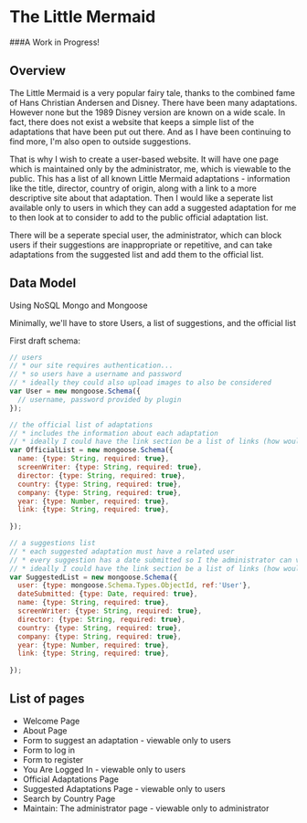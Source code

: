 
# The Little Mermaid

###A Work in Progress!

## Overview

The Little Mermaid is a very popular fairy tale, thanks to the combined fame of Hans Christian Andersen and Disney.  There have been many adaptations.  However none but the 1989 Disney version are known on a wide scale.  In fact, there does not exist a website that keeps a simple list of the adaptations that have been put out there.  And as I have been continuing to find more, I'm also open to outside suggestions.  

That is why I wish to create a user-based website.  It will have one page which is maintained only by the administrator, me, which is viewable to the public.  This has a list of all known Little Mermaid adaptations - information like the title, director, country of origin, along with a link to a more descriptive site about that adaptation.  Then I would like a seperate list available only to users in which they can add a suggested adaptation for me to then look at to consider to add to the public official adaptation list.

There will be a seperate special user, the administrator, which can block users if their suggestions are inappropriate or repetitive, and can take adaptations from the suggested list and add them to the official list.


## Data Model

Using NoSQL Mongo and Mongoose

Minimally, we'll have to store Users, a list of suggestions, and the official list

First draft schema:

```javascript
// users
// * our site requires authentication...
// * so users have a username and password
// * ideally they could also upload images to also be considered
var User = new mongoose.Schema({
  // username, password provided by plugin
});

// the official list of adaptations
// * includes the information about each adaptation
// * ideally I could have the link section be a list of links (how would this be done?)
var OfficialList = new mongoose.Schema({
  name: {type: String, required: true},
  screenWriter: {type: String, required: true},
  director: {type: String, required: true},
  country: {type: String, required: true},
  company: {type: String, required: true},
  year: {type: Number, required: true},
  link: {type: String, required: true},
	
});

// a suggestions list
// * each suggested adaptation must have a related user
// * every suggestion has a date submitted so I the administrator can view them in order submitted
// * ideally I could have the link section be a list of links (how would this be done?)
var SuggestedList = new mongoose.Schema({
  user: {type: mongoose.Schema.Types.ObjectId, ref:'User'},
  dateSubmitted: {type: Date, required: true},
  name: {type: String, required: true},
  screenWriter: {type: String, required: true},
  director: {type: String, required: true},
  country: {type: String, required: true},
  company: {type: String, required: true},
  year: {type: Number, required: true},
  link: {type: String, required: true},
	
});
```


## List of pages

* Welcome Page
* About Page
* Form to suggest an adaptation - viewable only to users
* Form to log in
* Form to register
* You Are Logged In - viewable only to users
* Official Adaptations Page
* Suggested Adaptations Page - viewable only to users
* Search by Country Page
* Maintain: The administrator page - viewable only to administrator

